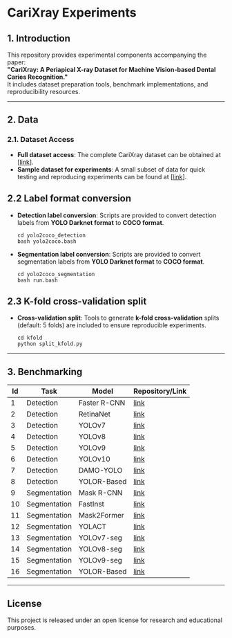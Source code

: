 # CariXray Experiments

## 1. Introduction
This repository provides experimental components accompanying the paper:  
**"CariXray: A Periapical X-ray Dataset for Machine Vision-based Dental Caries Recognition."**  
It includes dataset preparation tools, benchmark implementations, and reproducibility resources.

---

## 2. Data

### 2.1. Dataset Access
- **Full dataset access**: The complete CariXray dataset can be obtained at [[link](https://drive.google.com/drive/folders/14Km_y3JvuJesQtbDPFqSZhu2Zgv7xzS9?usp=sharing)].  
- **Sample dataset for experiments**: A small subset of data for quick testing and reproducing experiments can be found at [[link](https://drive.google.com/drive/folders/1Nfj7m_PDUWAgBbEPD3lBJHHklNhpZaTv?usp=sharing)].  

## 2.2 Label format conversion
- **Detection label conversion**: Scripts are provided to convert detection labels from **YOLO Darknet format** to **COCO format**.
    ```
    cd yolo2coco_detection
    bash yolo2coco.bash
    ```


- **Segmentation label conversion**: Scripts are provided to convert segmentation labels from **YOLO Darknet format** to **COCO format**.
    ```
    cd yolo2coco_segmentation
    bash run.bash
    ```


## 2.3 K-fold cross-validation split
- **Cross-validation split**: Tools to generate **k-fold cross-validation** splits (default: 5 folds) are included to ensure reproducible experiments.  
    ```
    cd kfold
    python split_kfold.py
    ```

---

## 3. Benchmarking

| Id | Task        | Model       | Repository/Link |
|----|-------------|-------------|-----------------|
| 1  | Detection   | Faster R-CNN| [link](https://github.com/facebookresearch/detectron2)                 |
| 2  | Detection   | RetinaNet   | [link](https://github.com/facebookresearch/detectron2)                 |
| 3  | Detection   | YOLOv7      | [link](https://github.com/WongKinYiu/yolov7)                |
| 4  | Detection   | YOLOv8      | [link](https://github.com/ultralytics/ultralytics)               |
| 5  | Detection   | YOLOv9      | [link](https://github.com/WongKinYiu/yolov9)                |
| 6  | Detection   | YOLOv10     | [link](https://github.com/ultralytics/ultralytics)                |
| 7  | Detection   | DAMO-YOLO   | [link](https://github.com/tinyvision/DAMO-YOLO)                |
| 8  | Detection   | YOLOR-Based | [link](https://github.com/WongKinYiu/yolov9)                |
| 9  | Segmentation| Mask R-CNN  | [link](https://github.com/facebookresearch/detectron2)                 |
| 10 | Segmentation| FastInst    | [link](https://github.com/junjiehe96/FastInst)                |
| 11 | Segmentation| Mask2Former | [link](https://github.com/open-mmlab/mmdetection/tree/master/configs/mask2former)                |
| 12 | Segmentation| YOLACT      | [link](https://github.com/dbolya/yolact)                |
| 13 | Segmentation| YOLOv7-seg  | [link](https://github.com/RizwanMunawar/yolov7-segmentation)                |
| 14 | Segmentation| YOLOv8-seg  | [link](https://github.com/ultralytics/ultralytics)                |
| 15 | Segmentation| YOLOv9-seg  | [link](https://github.com/ultralytics/ultralytics)                |
| 16 | Segmentation| YOLOR-Based | [link](https://github.com/WongKinYiu/yolov9)                |


---

## License
This project is released under an open license for research and educational purposes.
